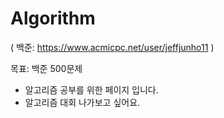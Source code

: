 # Algorithm
( 백준: https://www.acmicpc.net/user/jeffjunho11 )

목표: 백준 500문제

- 알고리즘 공부를 위한 페이지 입니다.
- 알고리즘 대회 나가보고 싶어요.

